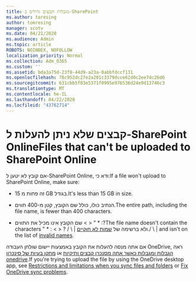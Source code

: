 ```yaml
---
title: מגבלות וקבצים גדולים ב-SharePoint
ms.author: toresing
author: tomresing
manager: scotv
ms.date: 04/21/2020
ms.audience: Admin
ms.topic: article
ROBOTS: NOINDEX, NOFOLLOW
localization_priority: Normal
ms.collection: Adm_O365
ms.custom: ''
ms.assetid: bda3a75d-23f8-44d9-a23a-0abbfdccf131
ms.openlocfilehash: 78c952dc27e2a201c3379dcce62d0c2ee7dc26d6
ms.sourcegitcommit: 631cbb5f03e5371f0995e976536d24e9d13746c3
ms.translationtype: MT
ms.contentlocale: he-IL
ms.lasthandoff: 04/22/2020
ms.locfileid: "43762714"
---
```

# <a name="files-that-cant-be-uploaded-to-sharepoint-online"></a><span data-ttu-id="a9c74-102">קבצים שלא ניתן להעלות ל-SharePoint Online</span><span class="sxs-lookup"><span data-stu-id="a9c74-102">Files that can't be uploaded to SharePoint Online</span></span>

<span data-ttu-id="a9c74-103">אם קובץ לא יטען ל-SharePoint Online, ודא כי:</span><span class="sxs-lookup"><span data-stu-id="a9c74-103">If a file won't upload to SharePoint Online, make sure:</span></span>
  
- <span data-ttu-id="a9c74-104">זה פחות מ 15 GB בגודל.</span><span class="sxs-lookup"><span data-stu-id="a9c74-104">It's less than 15 GB in size.</span></span>
    
- <span data-ttu-id="a9c74-105">הנתיב כולו, כולל שם הקובץ, קטן מ-400 תווים.</span><span class="sxs-lookup"><span data-stu-id="a9c74-105">The entire path, including the file name, is fewer than 400 characters.</span></span>
    
- <span data-ttu-id="a9c74-106">שם הקובץ אינו מכיל את התווים \< \> " \* :?</span><span class="sxs-lookup"><span data-stu-id="a9c74-106">The file name doesn't contain the characters " \* : \< \> ?</span></span> <span data-ttu-id="a9c74-107">/ \ | ולא ברשימה של [שמות לא חוקיים](https://go.microsoft.com/fwlink/?linkid=866430).</span><span class="sxs-lookup"><span data-stu-id="a9c74-107">/ \ | and isn't on the list of [invalid names](https://go.microsoft.com/fwlink/?linkid=866430).</span></span>
    
<span data-ttu-id="a9c74-108">אם אתה מנסה להעלות את הקובץ באמצעות יישום שולחן העבודה OneDrive, ראה [הגבלות ומגבלות כאשר אתה מסנכרן קבצים ותיקיות](httpsbv://go.microsoft.com/fwlink/p/?LinkID=717734) או [מתקן בעיות של סינכרון onedrive](https://go.microsoft.com/fwlink/?linkid=866431).</span><span class="sxs-lookup"><span data-stu-id="a9c74-108">If you're trying to upload the file by using the OneDrive desktop app, see [Restrictions and limitations when you sync files and folders](httpsbv://go.microsoft.com/fwlink/p/?LinkID=717734) or [Fix OneDrive sync problems](https://go.microsoft.com/fwlink/?linkid=866431).</span></span>
  

